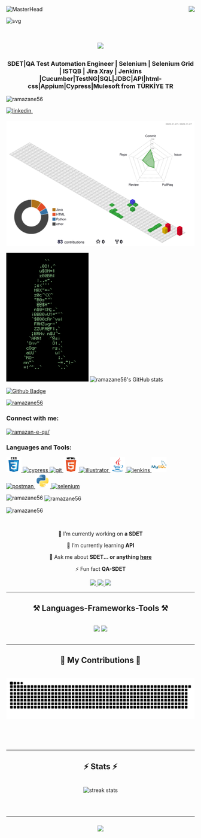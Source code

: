 ![MasterHead](https://i0.wp.com/practicetestautomation.com/wp-content/uploads/2023/05/1280%D1%85720_Selenium-WebDriver-with-Java-for-beginners.png?resize=1024%2C577&ssl=1)
<img align="right" src="https://visitor-badge.laobi.icu/badge?page_id=ramazanE56.ramazanE56" />

![svg](https://raw.githubusercontent.com/ramazanE56/ramazanE56/main/profile-gitblock.svg)

<h1 align="center">
    <img src="https://readme-typing-svg.herokuapp.com/?font=Righteous&size=35&center=true&vCenter=true&width=500&height=70&duration=4000&lines=Hi+There!+👋;+I'm+Ramazan+E.!;" />
</h1>

<h3 align="center">SDET|QA Test Automation Engineer | Selenium | Selenium Grid | ISTQB | Jira Xray | Jenkins |Cucumber|TestNG|SQL|JDBC|API|html-css|Appium|Cypress|Mulesoft  from TÜRKİYE TR</h3>
<p align="left"> <img src="https://komarev.com/ghpvc/?username=ramazane56&label=Profile%20views&color=FFA500&style=flat" alt="ramazane56" /> </p>


<a href="https://www.linkedin.com/in/ramazan-e-qa/" target="_blank">
<img src=https://img.shields.io/badge/LinkedIn-0077B5?style=for-the-badge&logo=linkedin&logoColor=white alt=linkedin style="margin-bottom: 5px;" />
</a> &nbsp;&nbsp;&nbsp;


![](./profile-3d-contrib/profile-gitblock.svg)



                                                                                                                                     
<img src="walking-code.gif" width="auto">   ![ramazane56's GitHub stats](https://github-readme-stats.vercel.app/api?username=ramazane56&theme=dark&show_icons=true)



[![Github Badge](https://img.shields.io/badge/-Github-000?style=quare&labelColor=000&logo=Github&logoColor=white&link=link)](link)



<p align="left"> <a href="https://github.com/ryo-ma/github-profile-trophy"><img src="https://github-profile-trophy.vercel.app/?username=ramazane56" alt="ramazane56" /></a> </p>
<h3 align="left">Connect with me:</h3>
<p align="left">
<a href="https://linkedin.com/in/ramazan-e-qa/" target="blank"><img align="center" src="https://raw.githubusercontent.com/rahuldkjain/github-profile-readme-generator/master/src/images/icons/Social/linked-in-alt.svg" alt="ramazan-e-qa/" height="30" width="40" /></a>
</p>

<h3 align="left">Languages and Tools:</h3>
<p align="left"> <a href="https://www.w3schools.com/css/" target="_blank" rel="noreferrer"> <img src="https://raw.githubusercontent.com/devicons/devicon/master/icons/css3/css3-original-wordmark.svg" alt="css3" width="40" height="40"/> </a> <a href="https://www.cypress.io" target="_blank" rel="noreferrer"> <img src="https://raw.githubusercontent.com/simple-icons/simple-icons/6e46ec1fc23b60c8fd0d2f2ff46db82e16dbd75f/icons/cypress.svg" alt="cypress" width="40" height="40"/> </a> <a href="https://git-scm.com/" target="_blank" rel="noreferrer"> <img src="https://www.vectorlogo.zone/logos/git-scm/git-scm-icon.svg" alt="git" width="40" height="40"/> </a> <a href="https://www.w3.org/html/" target="_blank" rel="noreferrer"> <img src="https://raw.githubusercontent.com/devicons/devicon/master/icons/html5/html5-original-wordmark.svg" alt="html5" width="40" height="40"/> </a> <a href="https://www.adobe.com/in/products/illustrator.html" target="_blank" rel="noreferrer"> <img src="https://www.vectorlogo.zone/logos/adobe_illustrator/adobe_illustrator-icon.svg" alt="illustrator" width="40" height="40"/> </a> <a href="https://www.java.com" target="_blank" rel="noreferrer"> <img src="https://raw.githubusercontent.com/devicons/devicon/master/icons/java/java-original.svg" alt="java" width="40" height="40"/> </a> <a href="https://www.jenkins.io" target="_blank" rel="noreferrer"> <img src="https://www.vectorlogo.zone/logos/jenkins/jenkins-icon.svg" alt="jenkins" width="40" height="40"/> </a> <a href="https://www.mysql.com/" target="_blank" rel="noreferrer"> <img src="https://raw.githubusercontent.com/devicons/devicon/master/icons/mysql/mysql-original-wordmark.svg" alt="mysql" width="40" height="40"/> </a> <a href="https://postman.com" target="_blank" rel="noreferrer"> <img src="https://www.vectorlogo.zone/logos/getpostman/getpostman-icon.svg" alt="postman" width="40" height="40"/> </a> <a href="https://www.python.org" target="_blank" rel="noreferrer"> <img src="https://raw.githubusercontent.com/devicons/devicon/master/icons/python/python-original.svg" alt="python" width="40" height="40"/> </a> <a href="https://www.selenium.dev" target="_blank" rel="noreferrer"> <img src="https://raw.githubusercontent.com/detain/svg-logos/780f25886640cef088af994181646db2f6b1a3f8/svg/selenium-logo.svg" alt="selenium" width="40" height="40"/> </a> </p>

<p><img align="left" src="https://github-readme-stats.vercel.app/api/top-langs?username=ramazane56&show_icons=true&locale=en&layout=compact" alt="ramazane56" /></p>

<p>&nbsp;<img align="center" src="https://github-readme-stats.vercel.app/api?username=ramazane56&show_icons=true&locale=en" alt="ramazane56" /></p>

<p><img align="center" src="https://github-readme-streak-stats.herokuapp.com/?user=ramazane56&" alt="ramazane56" /></p>

<br/>

<div align="center">
 
 🔭 I’m currently working on **a SDET**
 
 🌱 I’m currently learning **API**

 💬 Ask me about **SDET... or anything [here](https://github.com/ramazanE56/ramazanE56/issues)**

 ⚡ Fun fact **QA-SDET**
 
 </div>
 
<div align="center"> 
  <a href="mailto:hantek5656@gmail.com">
    <img src="https://img.shields.io/badge/Gmail-FF5722?style=for-the-badge&logo=gmail&logoColor=red" />
  </a>
  <a href="https://linkedin.com/in/ramazan-e-qa/" target="_blank">
    <img src="https://img.shields.io/badge/LinkedIn-0077B5?style=for-the-badge&logo=linkedin&logoColor=white" target="_blank" />
  </a>
  <a href="https://github.com/ramazanE56" target="_blank">
     <img src="https://img.shields.io/badge/Portfolio-333333?style=for-the-badge&logo=todoist&logoColor=white" target="_blank" /> <!-- sqlite, safari, google-chrome are other good icon options -->
  </a>
</div>

 <hr/>
 
<h2 align="center">⚒️ Languages-Frameworks-Tools ⚒️</h2>
<br/>
<div align="center">
    <img src="https://skillicons.dev/icons?i=gherkin,ai,jenkins,html,css,vscode,github,postman,selenium,git,r" />
    <img src="https://skillicons.dev/icons?i=visualstudio,python,vscode,maven,idea,java,java,java,java,java,mysql,java" /><br>
</div>

<br/>
<hr/>

<div align="center">
  <h2>🐍 My Contributions 🐍</h2>
  <br>
  <img alt="snake eating my contributions" src="https://raw.githubusercontent.com/ramazanE56/ramazanE56/output/github-contribution-grid-snake.svg" />
  
  <br/><br/><br/>
</div>

<hr/>

<h2 align="center">⚡ Stats ⚡</h2>
<br>
<div align=center>
  <img width=390 src="https://streak-stats.demolab.com?user=ramazanE56&count_private=true&theme=react&border_radius=10" alt="streak stats"/>
 
  <br/>
 
</div>

<br/><br/>
<hr/>

<h3 align="center">
    <img src="https://readme-typing-svg.herokuapp.com/?font=Righteous&size=25&center=true&vCenter=true&width=500&height=70&duration=4000&lines=Thanks+for+visiting!+✌️;+Shoot+me+a+message+on+Linkedin!;I'm+always+down+to+collab+:)">
</h3>

<br/>

